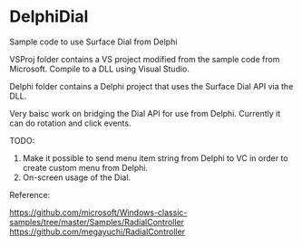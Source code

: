 # DelphiDial
Sample code to use Surface Dial from Delphi

VSProj folder contains a VS project modified from the sample code from Microsoft. Compile to a DLL using Visual Studio.

Delphi folder contains a Delphi project that uses the Surface Dial API via the DLL.

Very baisc work on bridging the Dial API for use from Delphi. Currently it can do rotation and click events.

TODO:
1. Make it possible to send menu item string from Delphi to VC in order to create custom menu from Delphi. 
2. On-screen usage of the Dial.

Reference:

https://github.com/microsoft/Windows-classic-samples/tree/master/Samples/RadialController
https://github.com/megayuchi/RadialController

